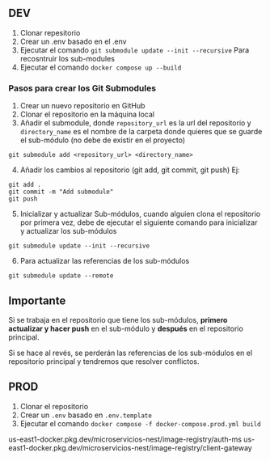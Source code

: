 ## DEV
1. Clonar repesitorio
2. Crear un .env basado en el .env
3. Ejecutar el comando `git submodule update --init --recursive` Para recosntruir los sub-modules
4. Ejecutar el comando `docker compose up --build`


### Pasos para crear los Git Submodules


1. Crear un nuevo repositorio en GitHub
2. Clonar el repositorio en la máquina local
3. Añadir el submodule, donde `repository_url` es la url del repositorio y `directory_name` es el nombre de la carpeta donde quieres que se guarde el sub-módulo (no debe de existir en el proyecto)
```
git submodule add <repository_url> <directory_name>
```
4. Añadir los cambios al repositorio (git add, git commit, git push)
Ej:
```
git add .
git commit -m "Add submodule"
git push
```
5. Inicializar y actualizar Sub-módulos, cuando alguien clona el repositorio por primera vez, debe de ejecutar el siguiente comando para inicializar y actualizar los sub-módulos
```
git submodule update --init --recursive
```
6. Para actualizar las referencias de los sub-módulos
```
git submodule update --remote
```


## Importante
Si se trabaja en el repositorio que tiene los sub-módulos, **primero actualizar y hacer push** en el sub-módulo y **después** en el repositorio principal.

Si se hace al revés, se perderán las referencias de los sub-módulos en el repositorio principal y tendremos que resolver conflictos.

## PROD
1. Clonar el repositorio
2. Crear un `.env` basado en `.env.template`
3. Ejecutar el comando `docker compose -f docker-compose.prod.yml build`

us-east1-docker.pkg.dev/microservicios-nest/image-registry/auth-ms
us-east1-docker.pkg.dev/microservicios-nest/image-registry/client-gateway